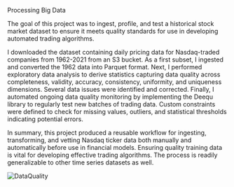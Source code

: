 Processing Big Data

The goal of this project was to ingest, profile, and test a historical stock market dataset to ensure it meets quality standards for use in developing automated trading algorithms. 

I downloaded the dataset containing daily pricing data for Nasdaq-traded companies from 1962-2021 from an S3 bucket. As a first subset, I ingested and converted the 1962 data into Parquet format. 
Next, I performed exploratory data analysis to derive statistics capturing data quality across completeness, validity, accuracy, consistency, uniformity, and uniqueness dimensions. Several data issues were identified and corrected.
Finally, I automated ongoing data quality monitoring by implementing the Deequ library to regularly test new batches of trading data. Custom constraints were defined to check for missing values, outliers, and statistical thresholds indicating potential errors.

In summary, this project produced a reusable workflow for ingesting, transforming, and vetting Nasdaq ticker data both manually and automatically before use in financial models. Ensuring quality training data is vital for developing effective trading algorithms. The process is readily generalizable to other time series datasets as well.

![DataQuality](https://github.com/Babongile-Gasa/Project-descriptions/assets/124687095/076cc2c1-8f44-4fbb-b31c-b97a004a86a3)

